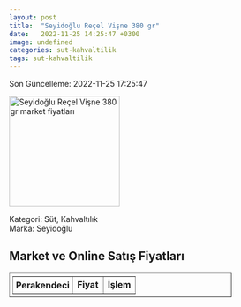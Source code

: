 ```yaml
---
layout: post
title:  "Seyidoğlu Reçel Vişne 380 gr"
date:   2022-11-25 14:25:47 +0300
image: undefined
categories: sut-kahvaltilik
tags: sut-kahvaltilik
---
```


Son Güncelleme: 2022-11-25 17:25:47

<img src="undefined" width="200" alt="Seyidoğlu Reçel Vişne 380 gr market fiyatları" />

Kategori: Süt, Kahvaltılık
<br />
Marka: Seyidoğlu

<h2>Market ve Online Satış Fiyatları</h2>

<table border="1" style="padding: 5px;width:80%;">
  <tr>
    <td style="padding: 5px;"><strong>Perakendeci</strong></td>
    <td><strong>Fiyat</strong></td>
    <td><strong>İşlem</strong></td>
  </tr>
  
</table>
